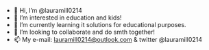 - 👋 Hi, I’m @lauramill0214
- 👀 I’m interested in education and kids!
- 🌱 I’m currently learning it solutions for educational purposes.
- 💞️ I’m looking to collaborate and do smth together!
- 📫 My e-mail: lauramill0214@outlook.com & twitter @lauramill0214

<!---
lauramill0214/lauramill0214 is a ✨ special ✨ repository because its `README.md` (this file) appears on your GitHub profile.
You can click the Preview link to take a look at your changes.
--->
